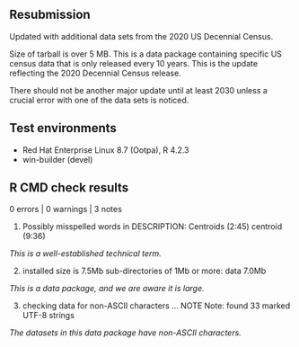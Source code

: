
## Resubmission

Updated with additional data sets from the 2020 US Decennial Census.

Size of tarball is over 5 MB. This is a data package containing specific US census data that is only released every 10 years. This is the update reflecting the 2020 Decennial Census release. 

There should not be another major update until at least 2030 unless a crucial error with one of the data sets is noticed. 

## Test environments
* Red Hat Enterprise Linux 8.7 (Ootpa), R 4.2.3
* win-builder (devel)

## R CMD check results

0 errors | 0 warnings | 3 notes

1. Possibly misspelled words in DESCRIPTION:
    Centroids (2:45)
    centroid (9:36)
  
  *This is a well-established technical term.*

2. installed size is  7.5Mb
     sub-directories of 1Mb or more:
       data   7.0Mb
       
  *This is a data package, and we are aware it is large.*

3. checking data for non-ASCII characters ... NOTE
  Note: found 33 marked UTF-8 strings
  
  *The datasets in this data package have non-ASCII characters.*
  

